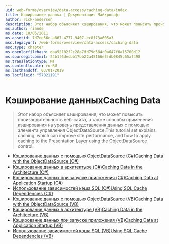 ```yaml
---
uid: web-forms/overview/data-access/caching-data/index
title: Кэширование данных | Документация Майкрософт
author: rick-anderson
description: Этот набор объясняет кэширования, что может повысить производительность веб-сайта, а также способы применения кэширования на уровень представления данных с помощью элемента управления ObjectDataSource...
ms.author: riande
ms.date: 10/05/2011
ms.assetid: 7d7ee56c-a867-4777-9407-ec8f73a605a3
msc.legacyurl: /web-forms/overview/data-access/caching-data
msc.type: chapter
ms.openlocfilehash: daa92182f2c28a7fd79d584c0a647f6a15700d12
ms.sourcegitcommit: 24b1f6decbb17bb22a45166e5fdb0845c65af498
ms.translationtype: MT
ms.contentlocale: ru-RU
ms.lasthandoff: 03/01/2019
ms.locfileid: "57021191"
---
```

<a name="caching-data"></a><span data-ttu-id="c373d-103">Кэширование данных</span><span class="sxs-lookup"><span data-stu-id="c373d-103">Caching Data</span></span>
====================
> <span data-ttu-id="c373d-104">Этот набор объясняет кэширования, что может повысить производительность веб-сайта, а также способы применения кэширования на уровень представления данных с помощью элемента управления ObjectDataSource.</span><span class="sxs-lookup"><span data-stu-id="c373d-104">This tutorial set explains caching, which can improve site performance, and how to apply caching to the Presentation Layer using the ObjectDataSource control.</span></span>


- [<span data-ttu-id="c373d-105">Кэширование данных с помощью ObjectDataSource (C#)</span><span class="sxs-lookup"><span data-stu-id="c373d-105">Caching Data with the ObjectDataSource (C#)</span></span>](caching-data-with-the-objectdatasource-cs.md)
- [<span data-ttu-id="c373d-106">Кэширование данных в архитектуре (C#)</span><span class="sxs-lookup"><span data-stu-id="c373d-106">Caching Data in the Architecture (C#)</span></span>](caching-data-in-the-architecture-cs.md)
- [<span data-ttu-id="c373d-107">Кэширование данных при запуске приложения (C#)</span><span class="sxs-lookup"><span data-stu-id="c373d-107">Caching Data at Application Startup (C#)</span></span>](caching-data-at-application-startup-cs.md)
- [<span data-ttu-id="c373d-108">Использование зависимостей кэша SQL (C#)</span><span class="sxs-lookup"><span data-stu-id="c373d-108">Using SQL Cache Dependencies (C#)</span></span>](using-sql-cache-dependencies-cs.md)
- [<span data-ttu-id="c373d-109">Кэширование данных с помощью ObjectDataSource (VB)</span><span class="sxs-lookup"><span data-stu-id="c373d-109">Caching Data with the ObjectDataSource (VB)</span></span>](caching-data-with-the-objectdatasource-vb.md)
- [<span data-ttu-id="c373d-110">Кэширование данных в архитектуре (VB)</span><span class="sxs-lookup"><span data-stu-id="c373d-110">Caching Data in the Architecture (VB)</span></span>](caching-data-in-the-architecture-vb.md)
- [<span data-ttu-id="c373d-111">Кэширование данных при запуске приложения (VB)</span><span class="sxs-lookup"><span data-stu-id="c373d-111">Caching Data at Application Startup (VB)</span></span>](caching-data-at-application-startup-vb.md)
- [<span data-ttu-id="c373d-112">Использование зависимостей кэша SQL (VB)</span><span class="sxs-lookup"><span data-stu-id="c373d-112">Using SQL Cache Dependencies (VB)</span></span>](using-sql-cache-dependencies-vb.md)
